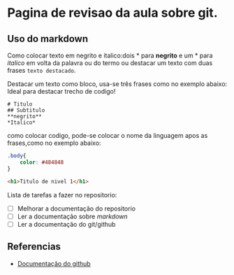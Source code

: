 # Pagina de revisao da aula sobre git.
## Uso do markdown

Como colocar texto em negrito e italico:dois * para **negrito** e um * para *italico* em volta da palavra ou do termo ou destacar um texto com duas frases ``texto destacado``.

Destacar um texto como bloco, usa-se três frases como no exemplo abaixo:
Ideal para destacar trecho de codigo!

```
# Titulo
## Subtitulo
**negrito** 
*Italico*
```
como colocar codigo, pode-se colocar o nome da linguagem apos as frases,como no exemplo abaixo:
```css
.body{
    color: #484848
}
```
```html
<h1>Titulo de nivel 1</h1>
```
Lista de tarefas a fazer no repositorio:

- [ ]  Melhorar a documentação do repositorio
- [ ]  Ler a documentação sobre *markdown*
- [ ]  Ler a documentação do git/github
## Referencias

* [Documentação do github](https://docs.github.com/pt/get-started/writing-on-github/getting-started-with-writing-and-formatting-on-github/basic-writing-and-formatting-syntax#headings)

